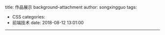 title: 作品展示 background-attachment
author: songxingguo
tags:
  - CSS
categories:
  - 前端技术
date: 2018-08-12 13:01:00
---
